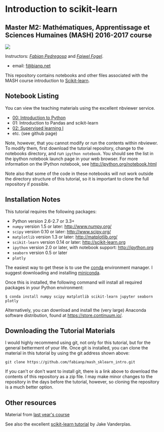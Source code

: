 
# Introduction to scikit-learn
## Master M2: Mathématiques, Apprentissage et Sciences Humaines (MASH) 2016-2017 course 

![](http://www.di.ens.fr/~aspremon/MASH/LogoMASH.png)

Instructors: *[Fabian Pedregosa](http://fa.bianp.net)* and *[Fajwel Fogel](http://www.di.ens.fr/~fogel/)*.

- email: <f@bianp.net>

This repository contains notebooks and other files associated with the MASH course introduction to
[Scikit-learn](http://scikit-learn.org).

## Notebook Listing
You can view the teaching materials using the excellent nbviewer service.

  * [00: Introduction to Python](https://nbviewer.jupyter.org/github/fabianp/mash_2016_sklearn_intro/blob/master/00-Intoduction%20to%20the%20Python%20language.ipynb)
  * 01: Introduction to Pandas and scikit-learn
  * [02: Supervised learning I](http://nbviewer.jupyter.org/github/fabianp/mash_2016_sklearn_intro/blob/master/02-Supervised%20learning%20I.ipynb)
  * etc. (see github page)

Note, however, that you cannot modify or run the contents within nbviewer.
To modify them, first download the tutorial repository, change to the notebooks directory, and run ``ipython notebook``.
You should see the list in the ipython notebook launch page in your web browser.
For more information on the IPython notebook, see http://ipython.org/notebook.html

Note also that some of the code in these notebooks will not work outside the
directory structure of this tutorial, so it is important to clone the full
repository if possible.


## Installation Notes
This tutorial requires the following packages:

- Python version 2.6-2.7 or 3.3+
- `numpy` version 1.5 or later: http://www.numpy.org/
- `scipy` version 0.10 or later: http://www.scipy.org/
- `matplotlib` version 1.3 or later: http://matplotlib.org/
- `scikit-learn` version 0.14 or later: http://scikit-learn.org
- `ipython` version 2.0 or later, with notebook support: http://ipython.org
- `seaborn` version 0.5 or later
- `plotly`

The easiest way to get these is to use the [conda](https://store.continuum.io/) environment manager.
I suggest downloading and installing [miniconda](http://conda.pydata.org/miniconda.html).

Once this is installed, the following command will install all required packages in your Python environment:
```
$ conda install numpy scipy matplotlib scikit-learn jupyter seaborn plotly
```

Alternatively, you can download and install the (very large) Anaconda software distribution, found at https://store.continuum.io/.

## Downloading the Tutorial Materials
I would highly recommend using git, not only for this tutorial, but for the
general betterment of your life.  Once git is installed, you can clone the
material in this tutorial by using the git address shown above:

    git clone https://github.com/fabianp/mash_sklearn_intro.git

If you can't or don't want to install git, there is a link above to download
the contents of this repository as a zip file.  I may make minor changes to
the repository in the days before the tutorial, however, so cloning the
repository is a much better option.



## Other resources

Material from [last year's course](http://www.di.ens.fr/~slacoste/teaching/projet-MASH-2015/)

See also the excellent [scikit-learn tutorial](https://github.com/jakevdp/sklearn_tutorial) by Jake Vanderplas.
